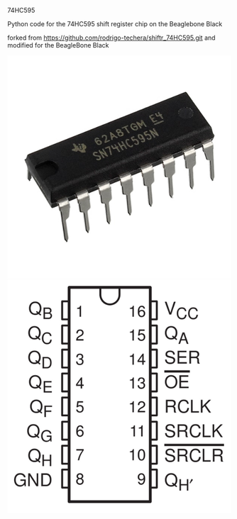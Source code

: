 74HC595

Python code for the 74HC595 shift register chip on the Beaglebone Black 

forked from https://github.com/rodrigo-techera/shiftr_74HC595.git
and modified for the BeagleBone Black


![chip](images/74HC595.jpeg)
![chip](images/74HC595-pins.png)